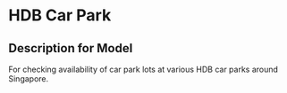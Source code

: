 # HDB Car Park

## Description for Model

For checking availability of car park lots at various HDB car parks around Singapore.


